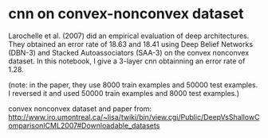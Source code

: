 # cnn on convex-nonconvex dataset

Larochelle et al. (2007) did an empirical evaluation of deep architectures. They obtained an error rate of 18.63 and 18.41 using Deep Belief Networks (DBN-3) and Stacked Autoassociators (SAA-3) on the convex nonconvex dataset. In this notebook, I give a 3-layer cnn obtainning an error rate of 1.28.

(note: in the paper, they use 8000 train examples and 50000 test examples. I reversed it and used 50000 train examples and 8000 test examples.)

convex nonconvex dataset and paper from: 
http://www.iro.umontreal.ca/~lisa/twiki/bin/view.cgi/Public/DeepVsShallowComparisonICML2007#Downloadable_datasets
